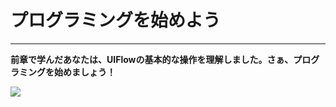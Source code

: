 # プログラミングを始めよう
___________________________________
__前章で学んだあなたは、UIFlowの基本的な操作を理解しました。さぁ、プログラミングを始めましょう！__

<img src="/image/Poster/Hello.jpg"/>